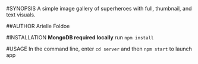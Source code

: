#SYNOPSIS
A simple image gallery of superheroes with full, thumbnail, and text visuals.

##AUTHOR
Arielle Foldoe

#INSTALLATION
**MongoDB required locally**
run `npm install` 

#USAGE
In the command line, enter `cd server` and then `npm start` to launch app
